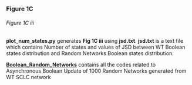 ### Figure 1C

###### Figure 1C iii

**plot_num_states.py** generates **Fig 1C iii** using **jsd.txt**.  **jsd.txt** is a text file which contains Number of states and values of JSD between WT Boolean states distribution and Random Networks Boolean states distribution.

[**Boolean_Random_Networks**](https://github.com/csbBSSE/CSB-SCLC/tree/master/Additional_Codes/Boolean_Random_Networks) contains all the codes related to Asynchronous Boolean Update of 1000 Random Networks generated from WT SCLC network
